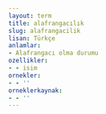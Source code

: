 ```yaml
---
layout: term
title: alafrangacılık
slug: alafrangacilik
lisan: Türkçe
anlamlar:
- Alafrangacı olma durumu
ozellikler:
- - isim
ornekler:
- - ''
orneklerkaynak:
- - ''
---
```

